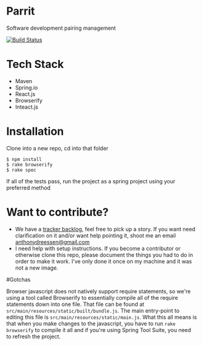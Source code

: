 # Parrit
Software development pairing management

[![Build Status](https://travis-ci.org/Pinwheeler/Parrit.svg?branch=master)](https://travis-ci.org/Pinwheeler/Parrit)

# Tech Stack
- Maven
- Spring.io
- React.js
- Browserify
- Inteact.js

# Installation

Clone into a new repo, cd into that folder

```
$ npm install
$ rake browserify
$ rake spec
```

If all of the tests pass, run the project as a spring project using your preferred method

# Want to contribute?

* We have a [tracker backlog](https://www.pivotaltracker.com/n/projects/1504460), feel free to pick up a story. If you want need clarification on it and/or want help pointing it, shoot me an email anthonydreessen@gmail.com
* I need help with setup instructions. If you become a contributor or otherwise clone this repo, please document the things you had to do in order to make it work. I've only done it once on my machine and it was not a new image.

#Gotchas

Browser javascript does not natively support require statements, so we're using a tool called Browserify to essentially compile all of the require statements down into one file. That file can be found at ```src/main/resources/static/built/bundle.js```. The main entry-point to editing this file is ```src/main/resources/static/main.js```. What this all means is that when you make changes to the javascript, you have to run ```rake browserify``` to compile it all and if you're using Spring Tool Suite, you need to refresh the project.
